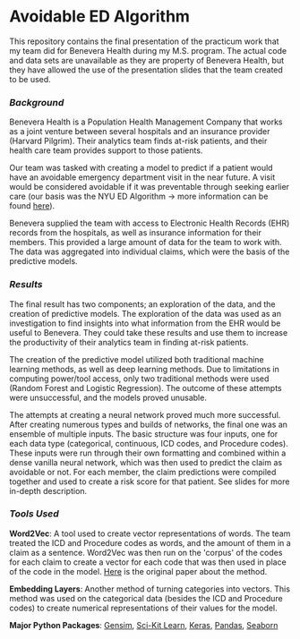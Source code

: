 # Avoidable ED Algorithm

This repository contains the final presentation of the practicum work that my team did for Benevera Health during my M.S. program. The actual code and data sets are unavailable as they are property of Benevera Health, but they have allowed the use of the presentation slides that the team created to be used.

### <i>Background</i>

Benevera Health is a Population Health Management Company that works as a joint venture between several hospitals and an insurance provider (Harvard Pilgrim). Their analytics team finds at-risk patients, and their health care team provides support to those patients.

Our team was tasked with creating a model to predict if a patient would have an avoidable emergency department visit in the near future. A visit would be considered avoidable if it was preventable through seeking earlier care (our basis was the NYU ED Algorithm -> more information can be found <a href="https://wagner.nyu.edu/faculty/billings/nyued-background">here</a>).

Benevera supplied the team with access to Electronic Health Records (EHR) records from the hospitals, as well as insurance information for their members. This provided a large amount of data for the team to work with. The data was aggregated into individual claims, which were the basis of the predictive models.

### <i>Results</i>

The final result has two components; an exploration of the data, and the creation of predictive models. The exploration of the data was used as an investigation to find insights into what information from the EHR would be useful to Benevera. They could take these results and use them to increase the productivity of their analytics team in finding at-risk patients.

The creation of the predictive model utilized both traditional machine learning methods, as well as deep learning methods. Due to limitations in computing power/tool access, only two traditional methods were used (Random Forest and Logistic Regression). The outcome of these attempts were unsuccessful, and the models proved unusable.

The attempts at creating a neural network proved much more successful. After creating numerous types and builds of networks, the final one was an ensemble of multiple inputs. The basic structure was four inputs, one for each data type (categorical, continuous, ICD codes, and Procedure codes). These inputs were run through their own formatting and combined within a dense vanilla neural network, which was then used to predict the claim as avoidable or not. For each member, the claim predictions were compiled together and used to create a risk score for that patient. See slides for more in-depth description.

### <i>Tools Used</i>

<b>Word2Vec</b>: A tool used to create vector representations of words. The team treated the ICD and Procedure codes as words, and the amount of them in a claim as a sentence. Word2Vec was then run on the 'corpus' of the codes for each claim to create a vector for each code that was then used in place of the code in the model. <a href="https://papers.nips.cc/paper/5021-distributed-representations-of-words-and-phrases-and-their-compositionality.pdf">Here</a> is the original paper about the method.

<b>Embedding Layers</b>: Another method of turning categories into vectors. This method was used on the categorical data (besides the ICD and Procedure codes) to create numerical representations of their values for the model.

<b>Major Python Packages</b>: <a href="https://radimrehurek.com/gensim/index.html">Gensim</a>, <a href="https://scikit-learn.org/stable/">Sci-Kit Learn</a>, <a href="https://keras.io/">Keras</a>, <a href="https://pandas.pydata.org/">Pandas</a>, <a href="https://seaborn.pydata.org/">Seaborn</a>
